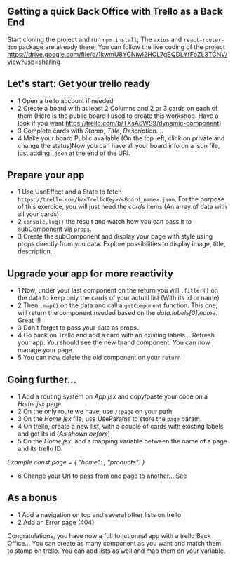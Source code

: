 ## Getting a quick Back Office with Trello as a Back End
Start cloning the project and run `npm install`;
The `axios` and `react-router-dom` package are already there;
You can follow the live coding of the project https://drive.google.com/file/d/1kwmU8YCNiwl2HOL7gBQDLYfFpZL3TCNV/view?usp=sharing

## Let's start: Get your trello ready
- 1 Open a trello account if needed
- 2 Create a board with at least 2 Columns and 2 or 3 cards on each of them (Here is the public board I used to create this workshop. Have a look if you want https://trello.com/b/TXsA6WS9/dynamic-component)
- 3 Complete cards with *Stamp*, *Title*, *Description*....
- 4 Make your board Public available (On the top left, click on private and change the status)Now you can have all your board info on a json file, just adding  `.json` at the end of the URl.

## Prepare your app
- 1 Use UseEffect and a State to fetch `https://trello.com/b/<TrelloKey>/<Board_name>.json`. For the purpose of this exercice, you will just need the *cards* items (An array of data with all your cards).
- 2 `console.log()` the result and watch how you can pass it to subComponent via `props`.
- 3 Create the subComponent and display your page with style using props directly from you data. Explore possibilities to display image, title, description...


## Upgrade your app for more reactivity
- 1 Now, under your last component on the return you will `.fitler()` on the data to keep only the cards of your actual list (With its id or name)
- 2 Then `.map()` on the data and call a `getComponent` function. This one, will return the component needed based on the *data.labels[0].name*. Great !!!
- 3 Don't forget to pass your data as props.
- 4 Go back on Trello and add a card with an existing labels... Refresh your app. You should see the new brand component. You can now manage your page.
- 5 You can now delete the old component on your `return`

## Going further...
- 1 Add a routing system on *App.jsx* and copy/paste your code on a *Home.jsx* page
- 2 On the only route we have, use `/:page` on your path
- 3 On the *Home.jsx* file, use UseParams to store the `page` param.
- 4 On trello, create a new list, with a couple of cards with existing labels and get its id (*As shown before*)
- 5 On the *Home.jsx*, add a mapping variable between the name of a page and its trello ID

*Example const page = { "home": <IdList>, "products": <IdList>}*
- 6 Change your Url to pass from one page to another... See

## As a bonus
- 1 Add a navigation on top and several other lists on trello
- 2 Add an Error page (404)

Congratulations, you have now a full fonctionnal app with a trello Back Office... You can create as many component as you want and match them to stamp on trello. You can add lists as well and map them on your variable.


